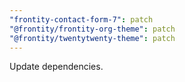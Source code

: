```yaml
---
"frontity-contact-form-7": patch
"@frontity/frontity-org-theme": patch
"@frontity/twentytwenty-theme": patch
---
```


Update dependencies.

